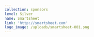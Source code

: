 ```yaml
---
collection: sponsors
level: Silver
name: Smartsheet
link: 'http://smartsheet.com'
logo_image: /uploads/smartsheet-001.png
---
```



